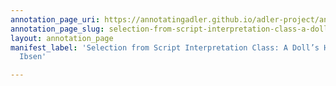 ```yaml
---
annotation_page_uri: https://annotatingadler.github.io/adler-project/annotations/selection-from-script-interpretation-class-a-doll-s-house-by-henrik-ibsen-canvas-1-theory-and-technique-.json
annotation_page_slug: selection-from-script-interpretation-class-a-doll-s-house-by-henrik-ibsen-canvas-1-theory-and-technique-
layout: annotation_page
manifest_label: 'Selection from Script Interpretation Class: A Doll’s House by Henrik
  Ibsen'

---
```


